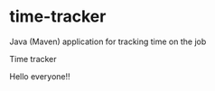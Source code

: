 # time-tracker
Java (Maven) application for tracking time on the job

Time tracker

Hello everyone!!

